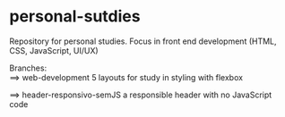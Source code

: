 # personal-sutdies
Repository for personal studies.
Focus in front end development (HTML, CSS, JavaScript, UI/UX)

Branches:  
==> web-development
5 layouts for study in styling with flexbox

==> header-responsivo-semJS
a responsible header with no JavaScript code
